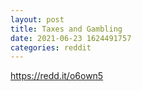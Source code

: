 ```yaml
--- 
layout: post 
title: Taxes and Gambling 
date: 2021-06-23 1624491757 
categories: reddit 
--- 
```

https://redd.it/o6own5